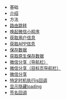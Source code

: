 - 基础
 - [介绍](zh-cn/introduction) 
- 方法
 - [路由跳转](zh-cn/khtAppRouteRequest)
 - [唤起微信小程序](zh-cn/intentMiniProgram)
 - [获取用户信息](zh-cn/khtRequestAppCurrentUser)
 - [获取APP信息](zh-cn/khtRequestAppInfo)
 - [保存数据](zh-cn/khtSaveString)
 - [获取原生保存数据](zh-cn/tptRequestCachedValueForKey)
 - [微信分享（导航栏）](zh-cn/tpAppShare)
 - [微信分享（目标页导航栏）](zh-cn/tptShareForTargetURL)
 - [微信分享](zh-cn/tpH5Share)
 - [特定时机执行js回调](zh-cn/khtExcuteJSCallback)
 - [显示隐藏loading](zh-cn/tptAppShowLoading)
 - [签名回调](zh-cn/callBackSignatureInfo)